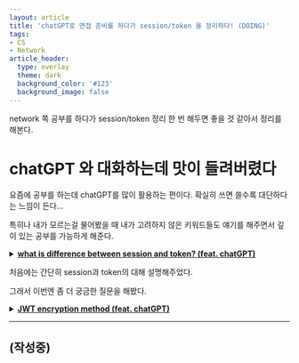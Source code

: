 ```yaml
---
layout: article
title: 'chatGPT로 면접 준비를 하다가 session/token 을 정리하다! (DOING)'
tags:
- CS
- Network
article_header:
  type: overlay
  theme: dark
  background_color: '#123'
  background_image: false
---
```


network 쪽 공부를 하다가 session/token 정리 한 번 해두면 좋을 것 같아서 정리를 해본다.

<!--more-->

# chatGPT 와 대화하는데 맛이 들려버렸다
요즘에 공부를 하는데 chatGPT를 많이 활용하는 편이다. 확실히 쓰면 쓸수록 대단하다는 느낌이 든다...

특히나 내가 모르는걸 물어봤을 때 내가 고려하지 않은 키워드들도 얘기를 해주면서 깊이 있는 공부를 가능하게 해준다.


<details>
  <summary><b><u>what is difference between session and token? (feat. chatGPT)</u></b></summary>

A session and a token are two different concepts used in web applications and authentication systems.

A session refers to a series of interactions between a user and a server during a single browsing session. When a user logs into a web application, a unique session is created between the user and the server. The server stores the user's session data, including user ID, preferences, and other information that is needed to provide a customized experience for the user. The session is usually identified by a unique session ID that is stored in a cookie or as part of the URL.

On the other hand, a token is a piece of data that is used to authenticate a user and grant access to specific resources or actions. Tokens are often used in token-based authentication systems, such as OAuth, where a user is authenticated by providing a token instead of a username and password. Tokens are typically generated by a server and sent to a client application, which then includes the token in subsequent requests to the server to access protected resources.

In summary, while both sessions and tokens are used in authentication and authorization, sessions are used to keep track of a user's interactions during a browsing session, while tokens are used to authenticate and authorize access to specific resources or actions.
</details>

처음에는 간단히 session과 token의 대해 설명해주었다.

그래서 이번엔 좀 더 궁금한 질문을 해봤다.

<details>
  <summary><b><u>JWT encryption method (feat. chatGPT)</u></b></summary>

JSON Web Tokens (JWTs) are a popular method for representing claims securely between parties. JWTs consist of three parts: a header, a payload, and a signature.

The header typically consists of two parts: the type of token (which is JWT) and the hashing algorithm used to secure the token, such as HMAC SHA256 or RSA.

The payload contains the claims or information that the token represents. This information can include the user's identity, authorization scopes, or other metadata.

Finally, the signature is created by taking the header and payload, and signing it using a secret key that only the server knows. The signature is then appended to the header and payload to create the final JWT.

To encrypt a JWT, you can use one of two methods: symmetric encryption or asymmetric encryption.

Symmetric encryption involves using the same secret key to both sign and encrypt the JWT. This method is typically faster and simpler, but requires that the key be shared between the server and any party that needs to validate or decrypt the JWT.

Asymmetric encryption, on the other hand, uses a public-private key pair to encrypt and sign the JWT. The server uses its private key to sign the JWT, and anyone with the corresponding public key can verify the signature and decrypt the JWT. This method is more secure since the private key does not need to be shared, but is generally slower and more complex than symmetric encryption.

To use encryption with JWTs, you would typically use the JWE (JSON Web Encryption) standard. JWE defines a method for encrypting the payload of a JWT, allowing you to protect the sensitive data in the token.

In summary, to encrypt a JWT, you would use the JWE standard and either symmetric or asymmetric encryption to encrypt the payload of the JWT. The resulting encrypted JWT would contain the encrypted payload, along with the header and signature, and would be sent to the client, where it could be decrypted and the claims extracted.
</details>

---

## (작성중)